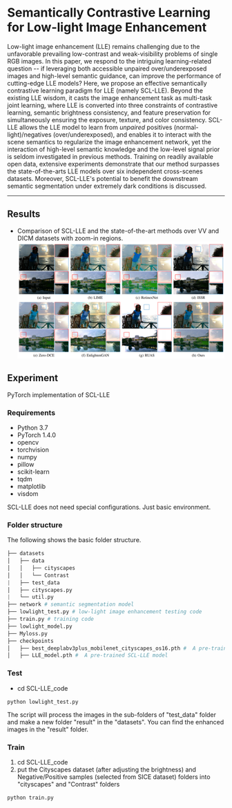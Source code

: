 # Semantically Contrastive Learning for Low-light Image Enhancement

Low-light image enhancement (LLE) remains challenging due to the unfavorable prevailing low-contrast and weak-visibility problems of single RGB images. In this paper, we respond to the intriguing learning-related question -- if leveraging both accessible unpaired over/underexposed images and high-level semantic guidance, can improve the performance of cutting-edge LLE models? Here, we propose an effective semantically contrastive learning paradigm for LLE (namely SCL-LLE). Beyond the existing LLE wisdom, it casts the image enhancement task as multi-task joint learning, where LLE is converted into three constraints of contrastive learning, semantic brightness consistency, and feature preservation for simultaneously ensuring the exposure, texture, and color consistency. SCL-LLE allows the LLE model to learn from *unpaired* positives (normal-light)/negatives (over/underexposed), and enables it to interact with the scene semantics to regularize the image enhancement network, yet the interaction of high-level semantic knowledge and the low-level signal prior is seldom investigated in previous methods. Training on readily available open data, extensive experiments demonstrate that our method surpasses the state-of-the-arts LLE models over six independent cross-scenes datasets. Moreover, SCL-LLE's potential to benefit the downstream semantic segmentation under extremely dark conditions is discussed.

****

## Results
- Comparison of SCL-LLE and the state-of-the-art methods over VV and DICM datasets with zoom-in regions.
  ![image-20210907163635797](VQ.png)

## Experiment

PyTorch implementation of SCL-LLE

### Requirements

- Python 3.7 
- PyTorch 1.4.0
- opencv
- torchvision 
- numpy 
- pillow 
- scikit-learn 
- tqdm 
- matplotlib 
- visdom 

SCL-LLE does not need special configurations. Just basic environment.

### Folder structure

The following shows the basic folder structure.
```python
├── datasets
│   ├── data
│   │   ├── cityscapes
│   │   └── Contrast
|   ├── test_data
│   ├── cityscapes.py
|   └── util.py
├── network # semantic segmentation model
├── lowlight_test.py # low-light image enhancement testing code
├── train.py # training code
├── lowlight_model.py
├── Myloss.py
├── checkpoints
│   ├── best_deeplabv3plus_mobilenet_cityscapes_os16.pth #  A pre-trained semantic segmentation model
│   ├── LLE_model.pth #  A pre-trained SCL-LLE model
```

### Test

- cd SCL-LLE_code


```
python lowlight_test.py
```

The script will process the images in the sub-folders of "test_data" folder and make a new folder "result" in the "datasets". You can find the enhanced images in the "result" folder.

### Train

1. cd SCL-LLE_code
2. put the  Cityscapes dataset (after adjusting the brightness) and Negative/Positive samples (selected from SICE dataset) folders into "cityscapes"  and "Contrast" folders


```
python train.py
```
